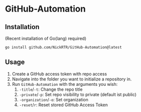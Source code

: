 # GitHub-Automation

## Installation

(Recent installation of Go(lang) required)

```
go install github.com/NickRTR/GitHub-Automation@latest
```

## Usage

1. Create a GitHub access token with repo access
1. Navigate into the folder you want to initialize a repository in.
1. Run `GitHub-Automation` with the arguments you wish:
    1. `-title`/`-t`: Change the repo title
    2. `-private`/`-p`: Set repo visibility to private (default ist public)
    3. `-organization`/`-o`: Set organization
    4. `-reset`/`r`: Reset stored GitHub Access Token
